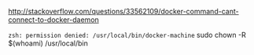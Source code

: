 http://stackoverflow.com/questions/33562109/docker-command-cant-connect-to-docker-daemon

`zsh: permission denied: /usr/local/bin/docker-machine`
sudo chown -R $(whoami) /usr/local/bin